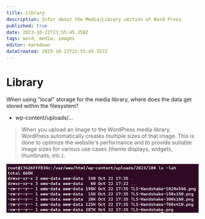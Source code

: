 ```yaml
---
title: Library
description: Infor about the Media/Library section of Word Press
published: true
date: 2023-10-22T21:55:45.258Z
tags: word, media, images
editor: markdown
dateCreated: 2023-10-22T21:55:45.257Z
---
```


# Library

When using "local" storage for the media library, where does the data get stored within the filesystem?

- wp-content/uploads/...

> When you upload an image to the WordPress media library, WordPress automatically creates multiple sizes of that image. This is done to optimize the website's performance and to provide suitable image sizes for various use cases (theme displays, widgets, thumbnails, etc.).

![wp-content_image_upload.png](/wp-content_image_upload.png)


